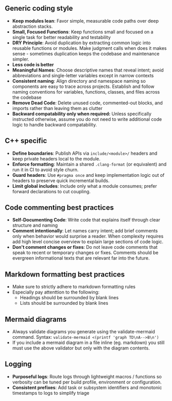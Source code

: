 ## Generic coding style

- **Keep modules lean**: Favor simple, measurable code paths over deep abstraction stacks.
- **Small, Focused Functions**: Keep functions small and focused on a single task for better readability and testability
- **DRY Principle**: Avoid duplication by extracting common logic into reusable functions or modules. Make judgment calls when does it makes sense - sometimes duplication keeps the codebase and maintenance simpler.
- **Less code is better**
- **Meaningful Names**: Choose descriptive names that reveal intent; avoid abbreviations and single-letter variables except in narrow contexts
- **Consistent naming**: Align directory and namespace naming so components are easy to trace across projects. Establish and follow naming conventions for variables, functions, classes, and files across the codebase
- **Remove Dead Code**: Delete unused code, commented-out blocks, and imports rather than leaving them as clutter
- **Backward compatability only when required:** Unless specifically instructed otherwise, assume you do not need to write additional code logic to handle backward compatability.

## C++ specific

- **Define boundaries**: Publish APIs via `include/<module>/` headers and keep private headers local to the module.
- **Enforce formatting**: Maintain a shared `.clang-format` (or equivalent) and run it in CI to avoid style churn.
- **Guard headers**: Use `#pragma once` and keep implementation logic out of headers to preserve quick incremental builds.
- **Limit global includes**: Include only what a module consumes; prefer forward declarations to cut coupling.

## Code commenting best practices

- **Self-Documenting Code**: Write code that explains itself through clear structure and naming
- **Comment intentionally**: Let names carry intent; add brief comments only when behavior would surprise a reader. When complexity requires add high level concise overview to explain large sections of code logic.
- **Don't comment changes or fixes**: Do not leave code comments that speak to recent or temporary changes or fixes. Comments should be evergreen informational texts that are relevant far into the future.

## Markdown formatting best practices

- Make sure to strictly adhere to markdown formatting rules
- Especially pay attenttion to the following:
  - Headings should be surrounded by blank lines
  - Lists should be surrounded by blank lines

## Mermaid diagrams

- Always validate diagrams you generate using the validate-mermaid command. Syntax: `validate-mermaid <(printf 'graph TD\nA-->B\n')`
- If you include a mermaid diagram in a file inline (eg. markdown) you still must use the above validator but only with the diagram contents.

## Logging

- **Purposeful logs**: Route logs through lightweight macros / functions so verbosity can be tuned per build profile, environment or configuration.
- **Consistent prefixes**: Add task or subsystem identifiers and monotonic timestamps to logs to simplify triage
